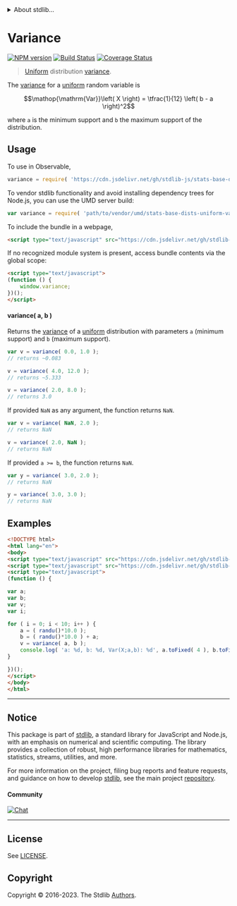 <!--

@license Apache-2.0

Copyright (c) 2018 The Stdlib Authors.

Licensed under the Apache License, Version 2.0 (the "License");
you may not use this file except in compliance with the License.
You may obtain a copy of the License at

   http://www.apache.org/licenses/LICENSE-2.0

Unless required by applicable law or agreed to in writing, software
distributed under the License is distributed on an "AS IS" BASIS,
WITHOUT WARRANTIES OR CONDITIONS OF ANY KIND, either express or implied.
See the License for the specific language governing permissions and
limitations under the License.

-->


<details>
  <summary>
    About stdlib...
  </summary>
  <p>We believe in a future in which the web is a preferred environment for numerical computation. To help realize this future, we've built stdlib. stdlib is a standard library, with an emphasis on numerical and scientific computation, written in JavaScript (and C) for execution in browsers and in Node.js.</p>
  <p>The library is fully decomposable, being architected in such a way that you can swap out and mix and match APIs and functionality to cater to your exact preferences and use cases.</p>
  <p>When you use stdlib, you can be absolutely certain that you are using the most thorough, rigorous, well-written, studied, documented, tested, measured, and high-quality code out there.</p>
  <p>To join us in bringing numerical computing to the web, get started by checking us out on <a href="https://github.com/stdlib-js/stdlib">GitHub</a>, and please consider <a href="https://opencollective.com/stdlib">financially supporting stdlib</a>. We greatly appreciate your continued support!</p>
</details>

# Variance

[![NPM version][npm-image]][npm-url] [![Build Status][test-image]][test-url] [![Coverage Status][coverage-image]][coverage-url] <!-- [![dependencies][dependencies-image]][dependencies-url] -->

> [Uniform][uniform-distribution] distribution [variance][variance].

<!-- Section to include introductory text. Make sure to keep an empty line after the intro `section` element and another before the `/section` close. -->

<section class="intro">

The [variance][variance] for a [uniform][uniform-distribution] random variable is

<!-- <equation class="equation" label="eq:uniform_variance" align="center" raw="\operatorname{Var}\left( X \right) = \tfrac{1}{12} \left( b - a \right)^2" alt="Variance for a uniform distribution."> -->

```math
\mathop{\mathrm{Var}}\left( X \right) = \tfrac{1}{12} \left( b - a \right)^2
```

<!-- <div class="equation" align="center" data-raw-text="\operatorname{Var}\left( X \right) = \tfrac{1}{12} \left( b - a \right)^2" data-equation="eq:uniform_variance">
    <img src="https://cdn.jsdelivr.net/gh/stdlib-js/stdlib@591cf9d5c3a0cd3c1ceec961e5c49d73a68374cb/lib/node_modules/@stdlib/stats/base/dists/uniform/variance/docs/img/equation_uniform_variance.svg" alt="Variance for a uniform distribution.">
    <br>
</div> -->

<!-- </equation> -->

where `a` is the minimum support and `b` the maximum support of the distribution.

</section>

<!-- /.intro -->

<!-- Package usage documentation. -->



<section class="usage">

## Usage

To use in Observable,

```javascript
variance = require( 'https://cdn.jsdelivr.net/gh/stdlib-js/stats-base-dists-uniform-variance@umd/browser.js' )
```

To vendor stdlib functionality and avoid installing dependency trees for Node.js, you can use the UMD server build:

```javascript
var variance = require( 'path/to/vendor/umd/stats-base-dists-uniform-variance/index.js' )
```

To include the bundle in a webpage,

```html
<script type="text/javascript" src="https://cdn.jsdelivr.net/gh/stdlib-js/stats-base-dists-uniform-variance@umd/browser.js"></script>
```

If no recognized module system is present, access bundle contents via the global scope:

```html
<script type="text/javascript">
(function () {
    window.variance;
})();
</script>
```

#### variance( a, b )

Returns the [variance][variance] of a [uniform][uniform-distribution] distribution with parameters `a` (minimum support) and `b` (maximum support).

```javascript
var v = variance( 0.0, 1.0 );
// returns ~0.083

v = variance( 4.0, 12.0 );
// returns ~5.333

v = variance( 2.0, 8.0 );
// returns 3.0
```

If provided `NaN` as any argument, the function returns `NaN`.

```javascript
var v = variance( NaN, 2.0 );
// returns NaN

v = variance( 2.0, NaN );
// returns NaN
```

If provided `a >= b`, the function returns `NaN`.

```javascript
var y = variance( 3.0, 2.0 );
// returns NaN

y = variance( 3.0, 3.0 );
// returns NaN
```

</section>

<!-- /.usage -->

<!-- Package usage notes. Make sure to keep an empty line after the `section` element and another before the `/section` close. -->

<section class="notes">

</section>

<!-- /.notes -->

<!-- Package usage examples. -->

<section class="examples">

## Examples

<!-- eslint no-undef: "error" -->

```html
<!DOCTYPE html>
<html lang="en">
<body>
<script type="text/javascript" src="https://cdn.jsdelivr.net/gh/stdlib-js/random-base-randu@umd/browser.js"></script>
<script type="text/javascript" src="https://cdn.jsdelivr.net/gh/stdlib-js/stats-base-dists-uniform-variance@umd/browser.js"></script>
<script type="text/javascript">
(function () {

var a;
var b;
var v;
var i;

for ( i = 0; i < 10; i++ ) {
    a = ( randu()*10.0 );
    b = ( randu()*10.0 ) + a;
    v = variance( a, b );
    console.log( 'a: %d, b: %d, Var(X;a,b): %d', a.toFixed( 4 ), b.toFixed( 4 ), v.toFixed( 4 ) );
}

})();
</script>
</body>
</html>
```

</section>

<!-- /.examples -->

<!-- Section to include cited references. If references are included, add a horizontal rule *before* the section. Make sure to keep an empty line after the `section` element and another before the `/section` close. -->

<section class="references">

</section>

<!-- /.references -->

<!-- Section for related `stdlib` packages. Do not manually edit this section, as it is automatically populated. -->

<section class="related">

</section>

<!-- /.related -->

<!-- Section for all links. Make sure to keep an empty line after the `section` element and another before the `/section` close. -->


<section class="main-repo" >

* * *

## Notice

This package is part of [stdlib][stdlib], a standard library for JavaScript and Node.js, with an emphasis on numerical and scientific computing. The library provides a collection of robust, high performance libraries for mathematics, statistics, streams, utilities, and more.

For more information on the project, filing bug reports and feature requests, and guidance on how to develop [stdlib][stdlib], see the main project [repository][stdlib].

#### Community

[![Chat][chat-image]][chat-url]

---

## License

See [LICENSE][stdlib-license].


## Copyright

Copyright &copy; 2016-2023. The Stdlib [Authors][stdlib-authors].

</section>

<!-- /.stdlib -->

<!-- Section for all links. Make sure to keep an empty line after the `section` element and another before the `/section` close. -->

<section class="links">

[npm-image]: http://img.shields.io/npm/v/@stdlib/stats-base-dists-uniform-variance.svg
[npm-url]: https://npmjs.org/package/@stdlib/stats-base-dists-uniform-variance

[test-image]: https://github.com/stdlib-js/stats-base-dists-uniform-variance/actions/workflows/test.yml/badge.svg?branch=main
[test-url]: https://github.com/stdlib-js/stats-base-dists-uniform-variance/actions/workflows/test.yml?query=branch:main

[coverage-image]: https://img.shields.io/codecov/c/github/stdlib-js/stats-base-dists-uniform-variance/main.svg
[coverage-url]: https://codecov.io/github/stdlib-js/stats-base-dists-uniform-variance?branch=main

<!--

[dependencies-image]: https://img.shields.io/david/stdlib-js/stats-base-dists-uniform-variance.svg
[dependencies-url]: https://david-dm.org/stdlib-js/stats-base-dists-uniform-variance/main

-->

[chat-image]: https://img.shields.io/gitter/room/stdlib-js/stdlib.svg
[chat-url]: https://app.gitter.im/#/room/#stdlib-js_stdlib:gitter.im

[stdlib]: https://github.com/stdlib-js/stdlib

[stdlib-authors]: https://github.com/stdlib-js/stdlib/graphs/contributors

[umd]: https://github.com/umdjs/umd
[es-module]: https://developer.mozilla.org/en-US/docs/Web/JavaScript/Guide/Modules

[deno-url]: https://github.com/stdlib-js/stats-base-dists-uniform-variance/tree/deno
[umd-url]: https://github.com/stdlib-js/stats-base-dists-uniform-variance/tree/umd
[esm-url]: https://github.com/stdlib-js/stats-base-dists-uniform-variance/tree/esm
[branches-url]: https://github.com/stdlib-js/stats-base-dists-uniform-variance/blob/main/branches.md

[stdlib-license]: https://raw.githubusercontent.com/stdlib-js/stats-base-dists-uniform-variance/main/LICENSE

[uniform-distribution]: https://en.wikipedia.org/wiki/Uniform_distribution_%28continuous%29

[variance]: https://en.wikipedia.org/wiki/Variance

</section>

<!-- /.links -->
